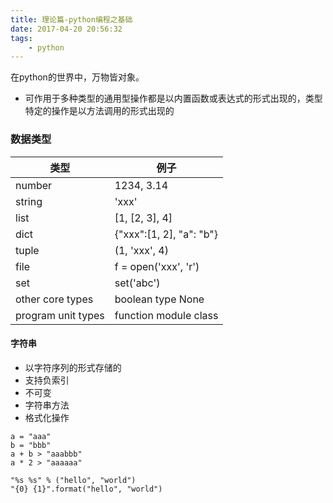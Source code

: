 ```yaml
---
title: 理论篇-python编程之基础
date: 2017-04-20 20:56:32
tags:
    - python
---
```


在python的世界中，万物皆对象。

* 可作用于多种类型的通用型操作都是以内置函数或表达式的形式出现的，类型特定的操作是以方法调用的形式出现的

### 数据类型

类型  | 例子
-----|-----
number | 1234, 3.14
string | 'xxx'
list   | [1, [2, 3], 4]
dict   | {"xxx":[1, 2], "a": "b"}
tuple  | (1, 'xxx', 4)
file   | f = open('xxx', 'r')
set    | set('abc')
other core types   | boolean type None
program unit types | function module class

#### 字符串

* 以字符序列的形式存储的
* 支持负索引
* 不可变
* 字符串方法
* 格式化操作

```
a = "aaa"
b = "bbb"
a + b > "aaabbb"
a * 2 > "aaaaaa"

"%s %s" % ("hello", "world")
"{0} {1}".format("hello", "world")
```
